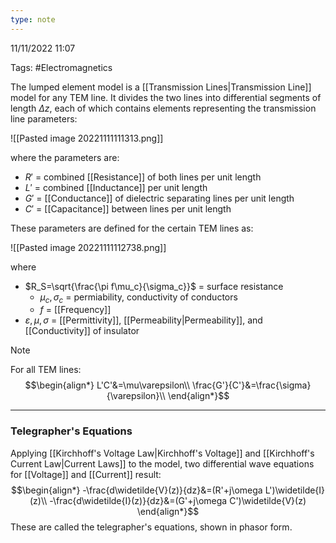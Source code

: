 ```yaml
---
type: note
---
```

11/11/2022 11:07

Tags: #Electromagnetics 

The lumped element model is a [[Transmission Lines|Transmission Line]] model for any TEM line. It divides the two lines into differential segments of length $\Delta z$, each of which contains elements representing the transmission line parameters:

![[Pasted image 20221111111313.png]]

where the parameters are:
- $R'$ = combined [[Resistance]] of both lines per unit length
- $L'$ = combined [[Inductance]] per unit length
- $G'$ = [[Conductance]] of dielectric separating lines per unit length
- $C'$ = [[Capacitance]] between lines per unit length


These parameters are defined for the certain TEM lines as:

![[Pasted image 20221111112738.png]]

where
- $R_S=\sqrt{\frac{\pi f\mu_c}{\sigma_c}}$ = surface resistance 
	- $\mu_c, \sigma_c$ = permiability, conductivity of conductors
	- $f$ = [[Frequency]]
- $\varepsilon, \mu, \sigma$ = [[Permittivity]], [[Permeability|Permeability]], and [[Conductivity]] of insulator

>[!note]
>For all TEM lines:
>$$\begin{align*}
L'C'&=\mu\varepsilon\\
\frac{G'}{C'}&=\frac{\sigma}{\varepsilon}\\
\end{align*}$$

---

### Telegrapher's Equations
Applying [[Kirchhoff's Voltage Law|Kirchhoff's Voltage]] and [[Kirchhoff's Current Law|Current Laws]] to the model, two differential wave equations for [[Voltage]] and [[Current]] result:
$$\begin{align*}
-\frac{d\widetilde{V}(z)}{dz}&=(R'+j\omega L')\widetilde{I}(z)\\
-\frac{d\widetilde{I}(z)}{dz}&=(G'+j\omega C')\widetilde{V}(z)
\end{align*}$$
These are called the telegrapher's equations, shown in phasor form.